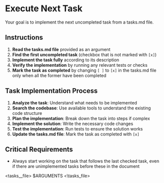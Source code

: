 # Execute Next Task

Your goal is to implement the next uncompleted task from a tasks.md file.

## Instructions

1. **Read the tasks.md file** provided as an argument
2. **Find the first uncompleted task** (checkbox that is not marked with `[x]`)
3. **Implement the task fully** according to its description
4. **Verify the implementation** by running any relevant tests or checks
5. **Mark the task as completed** by changing `[ ]` to `[x]` in the tasks.md file only when all the former have been completed

## Task Implementation Process

1. **Analyze the task**: Understand what needs to be implemented
2. **Search the codebase**: Use available tools to understand the existing code structure
3. **Plan the implementation**: Break down the task into steps if complex
4. **Implement the solution**: Write the necessary code changes
5. **Test the implementation**: Run tests to ensure the solution works
6. **Update the tasks.md file**: Mark the task as completed with `[x]`

## Critical Requirements

- Always start working on the task that follows the last checked task, even if there are unimplemented tasks before these in the document

<tasks__file>
$ARGUMENTS
<\tasks_file>